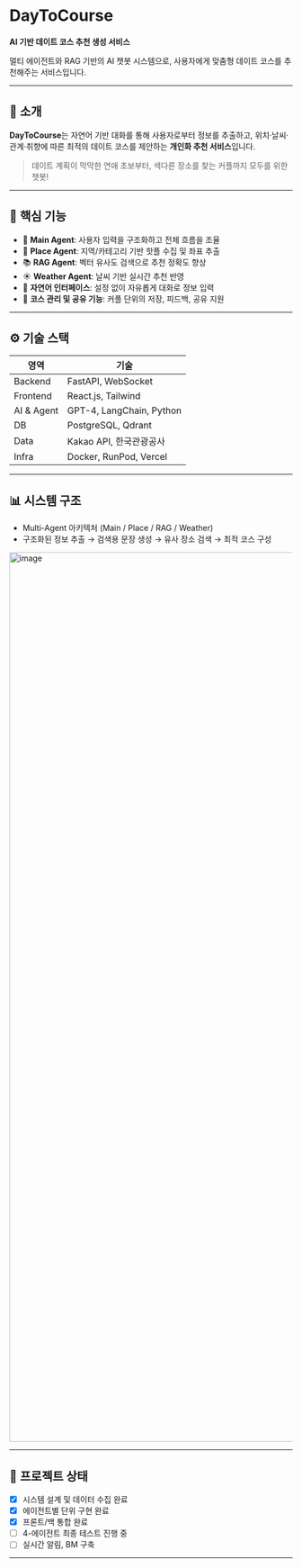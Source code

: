 # DayToCourse
**AI 기반 데이트 코스 추천 생성 서비스**

멀티 에이전트와 RAG 기반의 AI 챗봇 시스템으로, 사용자에게 맞춤형 데이트 코스를 추천해주는 서비스입니다.

---

## 📌 소개

**DayToCourse**는 자연어 기반 대화를 통해 사용자로부터 정보를 추출하고, 위치·날씨·관계·취향에 따른 최적의 데이트 코스를 제안하는 **개인화 추천 서비스**입니다.

> 데이트 계획이 막막한 연애 초보부터, 색다른 장소를 찾는 커플까지 모두를 위한 챗봇!

---

## 🧠 핵심 기능

- 🧾 **Main Agent**: 사용자 입력을 구조화하고 전체 흐름을 조율
- 📍 **Place Agent**: 지역/카테고리 기반 핫플 수집 및 좌표 추출
- 📚 **RAG Agent**: 벡터 유사도 검색으로 추천 정확도 향상
- ☀️ **Weather Agent**: 날씨 기반 실시간 추천 반영
- 💬 **자연어 인터페이스**: 설정 없이 자유롭게 대화로 정보 입력
- 💑 **코스 관리 및 공유 기능**: 커플 단위의 저장, 피드백, 공유 지원

---

## ⚙️ 기술 스택

| 영역 | 기술 |
|------|------|
| Backend | FastAPI, WebSocket |
| Frontend | React.js, Tailwind |
| AI & Agent | GPT-4, LangChain, Python |
| DB | PostgreSQL, Qdrant |
| Data | Kakao API, 한국관광공사 |
| Infra | Docker, RunPod, Vercel |

---

## 📊 시스템 구조

- Multi-Agent 아키텍처 (Main / Place / RAG / Weather)
- 구조화된 정보 추출 → 검색용 문장 생성 → 유사 장소 검색 → 최적 코스 구성

<img width="2529" height="1581" alt="image" src="https://github.com/user-attachments/assets/0f23f672-48cd-4ba1-bcaf-f66e2e1028f9" />


---

## 🚀 프로젝트 상태

- [x] 시스템 설계 및 데이터 수집 완료
- [x] 에이전트별 단위 구현 완료
- [x] 프론트/백 통합 완료
- [ ] 4-에이전트 최종 테스트 진행 중
- [ ] 실시간 알림, BM 구축

---

